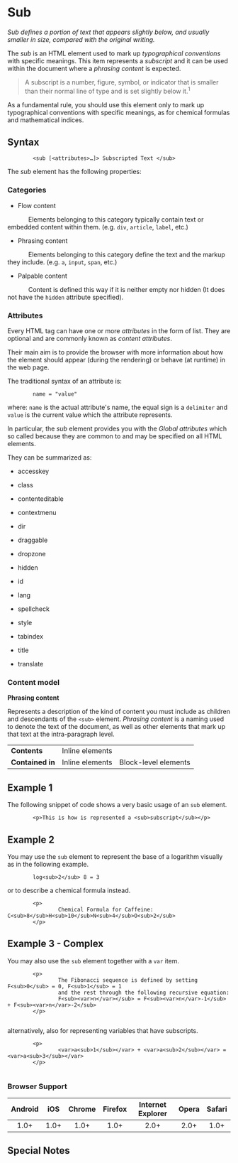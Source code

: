 # Sub

*Sub defines a portion of text that appears slightly below, and usually smaller in size, compared with the original writing.*

The *sub* is an HTML element used to mark up *typographical conventions* with specific meanings. This item represents a *subscript* and it can be used within the document where a *phrasing content* is expected. 

> A subscript is a number, figure, symbol, or indicator that is smaller than their normal line of type and is set slightly below it.<sup>1</sup>

As a fundamental rule, you should use this element only to mark up typographical conventions with specific meanings, as for chemical formulas and mathematical indices.


## Syntax

```
        <sub [<attributes>…]> Subscripted Text </sub>
```

The *sub* element has the following properties:

### Categories

* Flow content

&nbsp;&nbsp;&nbsp;&nbsp;&nbsp;&nbsp;&nbsp;&nbsp;&nbsp;&nbsp;&nbsp;&nbsp;Elements belonging to this category typically contain text or embedded content within them. (e.g. `div`, `article`, `label`, etc.)
 
* Phrasing content

&nbsp;&nbsp;&nbsp;&nbsp;&nbsp;&nbsp;&nbsp;&nbsp;&nbsp;&nbsp;&nbsp;&nbsp;Elements belonging to this category define the text and the markup they include. (e.g. `a`, `input`, `span`, etc.)

* Palpable content

&nbsp;&nbsp;&nbsp;&nbsp;&nbsp;&nbsp;&nbsp;&nbsp;&nbsp;&nbsp;&nbsp;&nbsp;Content is defined this way if it is neither empty nor hidden (It does not have the `hidden` attribute specified).

### Attributes

Every HTML tag can have one or more *attributes* in the form of list. They are optional and are commonly known as *content attributes*. 

Their main aim is to provide the browser with more information about how the element should appear (during the rendering) or behave (at runtime) in the web page.

The traditional syntax of an attribute is:

```
        name = "value"
```

where: `name` is the actual attribute's name, the equal sign is a `delimiter` and `value` is the current value which the attribute represents.

In particular, the *sub* element provides you with the *Global attributes* which so called because they are common to and may be specified on all HTML elements. 

They can be summarized as:

* accesskey

* class

* contenteditable

* contextmenu

* dir

* draggable

* dropzone

* hidden

* id

* lang

* spellcheck

* style

* tabindex

* title

* translate


### Content model

**Phrasing content**

Represents a description of the kind of content you must include as children and descendants of the `<sub>` element. *Phrasing content* is a naming used to denote the text of the document, as well as other elements that mark up that text at the intra-paragraph level. 

<table>
<tbody>
        <tr>
                <td><strong>Contents</strong></td>
                <td>Inline elements</td>
                <td></td>
        </tr>
        <tr>
                <td><strong>Contained in</strong></td>
                <td>Inline elements</td>
                <td>Block-level elements</td>
        </tr>
</tbody>
</table>


## Example 1

The following snippet of code shows a very basic usage of an `sub` element.

```
        <p>This is how is represented a <sub>subscript</sub></p>
```

## Example 2

You may use the `sub` element to represent the base of a logarithm visually as in the following example.

```
        log<sub>2</sub> 8 = 3
```

or to describe a chemical formula instead.

```
        <p>
                Chemical Formula for Caffeine: C<sub>8</sub>H<sub>10</sub>N<sub>4</sub>O<sub>2</sub>
        </p>
```

## Example 3 - Complex

You may also use the `sub` element together with a `var` item.

```
        <p>
                The Fibonacci sequence is defined by setting F<sub>0</sub> = 0, F<sub>1</sub> = 1 
                and the rest through the following recursive equation:
                F<sub><var>n</var></sub> = F<sub><var>n</var>-1</sub> + F<sub><var>n</var>-2</sub>
        </p>
        
```

alternatively, also for representing variables that have subscripts.

```
        <p>
                <var>a<sub>1</sub></var> + <var>a<sub>2</sub></var> = <var>a<sub>3</sub></var>
        </p>
        
```

### Browser Support

| Android |  iOS | Chrome | Firefox | Internet Explorer | Opera | Safari |
|:-------:|:----:|:------:|:-------:|:-----------------:|:-----:|:------:|
|   1.0+  | 1.0+ |  1.0+  |   1.0+  |        2.0+       |  2.0+ |  1.0+  |


## Special Notes


